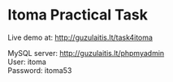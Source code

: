 
# Itoma Practical Task
Live demo at: http://guzulaitis.lt/task4itoma  
  
MySQL server: http://guzulaitis.lt/phpmyadmin  
User: itoma  
Password: itoma53  
